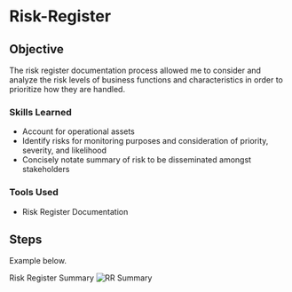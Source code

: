 # Risk-Register

## Objective
The risk register documentation process allowed me to consider and analyze the risk levels of business functions and characteristics in order to prioritize how they are handled. 

### Skills Learned

- Account for operational assets
- Identify risks for monitoring purposes and consideration of priority, severity, and likelihood
- Concisely notate summary of risk to be disseminated amongst stakeholders 


### Tools Used

- Risk Register Documentation 



## Steps

Example below.

Risk Register Summary 
![RR Summary](https://github.com/user-attachments/assets/b7fce28a-3871-4abf-b5cd-1d66adfe6997)
